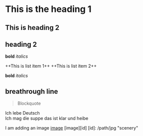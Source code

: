 # This is the heading 1

## This is heading 2 

heading 2
---------------

**bold**
*italics*

++This is list item 1++
++This is list item 2++


__bold__
_italics_

breathrough line
---------------------------------------------------------------

> Blockquote

Ich lebe Deutsch  
Ich mag die suppe das ist klar und heibe  

I am adding an image [image](/path.jpg "secenary")
[image][id]
[id]: /path/jpg "scenery"


